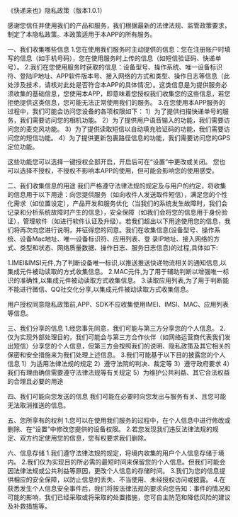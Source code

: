 《快递来也》隐私政策（版本1.0.1）


感谢您信任并使用我们的产品和服务，我们根据最新的法律法规、监管政策要求，制定了本隐私政策。本政策适用于本APP的所有服务。

一、我们收集哪些信息
1.您在使用我们服务时主动提供的信息：您在注册账户时填写的信息（如手机号码），您在使用服务时上传的信息（如短信验证码、快递单号）。
2.我们在您使用服务时获取的信息：设备型号、操作系统、唯一设备标识符、登陆IP地址、APP软件版本号、接入网络的方式和类型、操作日志等信息（此处涉及技术，请核对此处是否符合本APP的具体情况）。这类信息是为提供服务必须收集的基础信息，您使用本APP，即意味着您授权我们收集您的这些信息，若您拒绝提供这类信息，您可能无法正常使用我们的服务。
3.在您使用本APP服务的过程中，我们可能会访问您设备的各项权限如下：
1）为了提供扫描快递单号的服务，我们需要访问您的相机功能。
2）为了提供用户语音输入的功能，我们需要访问您的麦克风功能。
3）为了提供读取短信以自动填充验证码的功能，我们需要访问您的短信功能。
4）为了提供更新包裹路径信息的功能，我们需要访问您的GPS定位功能。
  	
这些功能您可以选择一键授权全部开启，开启后可在“设置”中更改或关闭。
您也可以选择不授权，不授权不影响本APP的使用，但可能会影响您的使用感受。


二、我们收集信息的用途
我们严格遵守法律法规的规定及与用户的约定，将收集的信息用于以下用途：向您提供服务（如向收件人发送取件短信），满足您的个性化需求（如位置设定），产品开发和服务优化（当我们的系统发生故障时，我们会记录和分析系统故障时产生的信息），安全保障（如我们会将您的信息用于身份验证），管理软件（如进行软件认证及升级）。若我们超出以下用途使用您的信息，我们将再次向您进行说明，并征得您的同意。我们在收集信息(设备型号、操作系统、设备Mac地址、唯一设备标识符、应用列表、登
录IP地址、接入网络的方式、类型和状态、网络质量数据、操作日志、服务日志信息)的过程,具体如下:

1.IMEI&IMSI元件,为了判断设备唯一标识,以推送推送快递物流相关的通知信息,以集成元件被动读取的方式收集信息。
2.MAC元件,为了用于辅助判断以增强唯一标识的准确性,以集成元件被动读取方式收集信息。
3.读取应用列表,为了用于判断能不能进行微信、QQ社交化分享,以集成元件被动读取方式收集信息。

用户授权同意隐私政策前,APP、SDK不应收集使用IMEI、IMSI、MAC、应用列表等信息。

三、我们分享的信息
1.经您事先同意，我们可能与第三方分享您的个人信息。
2.仅为实现外部处理目的，我们可能会与第三方合作伙伴（如网络运营商代表我们发出短信）分享您的个人信息，但第三方会按照我们的说明、隐私政策及其它相关的保密和安全措施来为我们处理上述信息。
3.我们可能基于以下目的披露您的个人信息
1）为适用法律法规的规定
2）遵守法院的判决、裁定等
3）遵守政府要求
4）我们有理由确信需要遵守法律法规等有关规定
5）为维护公共利益、其它合法权益的合理且必要的用途

四、我们可能向您发送的信息
我们可能在必要时向您发出与服务有关、且您可能无法取消推送的信息。

五、您所享有的权利
1.您可以在使用我们服务的过程中，在个人信息中进行修改或删除、在“设置”中修改您提供的设备权限。
2.若您发现我们违反法律法规的规定、双方约定使用您的信息，您有权要求我们删除。

六、信息存储
1.我们遵守法律法规的规定，将境内收集的用户个人信息存储于境内。
2.我们仅为实现目的所必需的最短时间来保留您的个人信息。但我们可能会因法律法规或公共利益等原因，更改个人信息的存储时间。
3.我们为您的信息提供相应的安全保障，以防止信息的丢失、不当使用、未经授权访问或披露。
4.在获悉发生个人信息安全事件后，我们将按法律法规的要求向您告知：事件的情况和可能的影响，我们已经采取或将采取的处置措施，您可自主防范和降低风险的建议及补救措施等。

